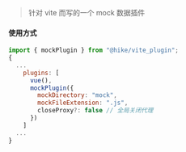 > 针对 vite 而写的一个 mock 数据插件

#### 使用方式

```javascript
import { mockPlugin } from "@hike/vite_plugin";
{
  ...
    plugins: [
      vue(),
      mockPlugin({
        mockDirectory: "mock",
        mockFileExtension: ".js",
        closeProxy?: false // 全局关闭代理
      })
    ]
  ...
}
```
